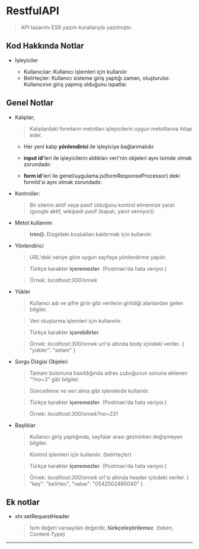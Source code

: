 # RestfulAPI

> API tasarımı
> ES6 yazım kurallarıyla yazılmıştır.

## Kod Hakkında Notlar

* İşleyiciler

  * Kullanıcılar: Kullanıcı işlemleri için kullanılır
  * Belirteçler: Kullanıcı sisteme giriş yaptığı zaman, oluşturulur. Kullanıcının giriş yapmış olduğunu ispatlar.

## Genel Notlar

* Kalıplar;
  > Kalıplardaki formların metotları işleyicilerin uygun metotlarına hitap eder.

  * Her yeni kalıp **yönlendirici** ile işleyiciye bağlanmalıdır.

  * **input id**'leri ile işleyicilerin aldıkları veri'nin objeleri aynı isimde olmak zorundadır.

  * **form id**'leri ile genel/uygulama.js(formResponseProcessor) deki formId'si aynı olmak zorundadır.

* Kontroller:
  > Bir sitenin aktif veya pasif olduğunu kontrol etmemize yarar. (google aktif, wikipedi pasif (kapalı, yanıt vemiyor))

* Metot kullanımı
  > **trim()**: Dizgideki boşlukları kaldırmak için kullanılır.

* Yönlendirici
  > URL'deki veriye göre uygun sayfaya yönlendirme yapılır.

  > Türkçe karakter **içeremezler**. (Postman'da hata veriyor.)

  > Örnek: *localhost:300/ornek*

* Yükler
  > Kullanıcı adı ve şifre girin gibi verilerin girildiği alanlardan gelen bilgiler.

  > Veri oluşturma işlemleri için kullanırlır.

  > Türkçe karakter **içerebilirler**.

  > Örnek: *localhost:300/ornek* url'si altında body içindeki veriler.
  > { "yükler": "selam" }

* Sorgu Dizgisi Objeleri
  > Tamam butonuna basıldığında adres çubuğunun sonuna eklenen "?no=3" gibi bilgiler.
  
  > Güncelleme ve veri alma gibi işlemlerde kullanılır.

  > Türkçe karakter **içeremezler**. (Postman'da hata veriyor.)

  > Örnek: *localhost:300/ornek?no=231*

* Başlıklar
  > Kullanıcı giriş yaptığında, sayfalar arası gezinirken değişmeyen bilgiler.
 
  > Kontrol işlemleri için kullanılır. (belirteçler)

  > Türkçe karakter **içeremezler**. (Postman'da hata veriyor.)

  > Örnek: *localhost:300/ornek* url'si altında header içindeki veriler.
  > { "key": "belirtec", "value": "0542502495040" }

## Ek notlar

* xhr.setRequestHeader

  > İsim değeri varsayılan değerdir, **türkçeleştirilemez**. (token, Content-Type)

 -----